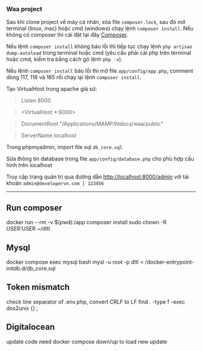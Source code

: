 ### Waa project

Sau khi clone project về máy cá nhân, xóa file `composer.lock`, sau đó mở terminal (linux, mac) hoặc cmd (windows) chạy lệnh `composer install`. Nếu không có composer thì cài đặt tại đây [Composer](https://getcomposer.org/download/).

Nếu lệnh `composer install` không báo lỗi thì tiếp tục chạy lệnh `php artisan dump-autoload` trong terminal hoặc cmd (yêu cầu phải cài php trên terminal hoặc cmd, kiểm tra bằng cách gõ lệnh `php -v`).

Nếu lệnh `composer install` báo lỗi thì mở file `app/config/app.php`, comment dòng 117, 118 và 185 rồi chạy lại lệnh `composer install`.

Tạo VirtualHost trong apache giả sử:

   >Listen 8000

   ><VirtualHost *:8000>

   >   DocumentRoot "/Applications/MAMP/htdocs/waa/public"

   >   ServerName localhost

   ></VirtualHost>

Trong phpmyadmin, import file sql `db_core.sql`

Sửa thông tin database trong file `app/config/database.php` cho phù hợp cấu hình trên localhost

Truy cập trang quản trị qua đường dẫn [http://localhost:8000/admin](http://localhost:8000/admin) với tài khoản `admin@developervn.com | 123456`

--------------------------
## Run composer
docker run --rm -v $(pwd):/app composer install
sudo chown -R $USER:$USER ~/dltl

## Mysql
docker compose exec mysql bash
mysl -u root -p dltl < /docker-entrypoint-initdb.d/db_core.sql

## Token mismatch
check line separator of .env.php, convert CRLF to LF
find . -type f -exec dos2unix {} \;

## Digitalocean
update code need docker compose down/up to load new update